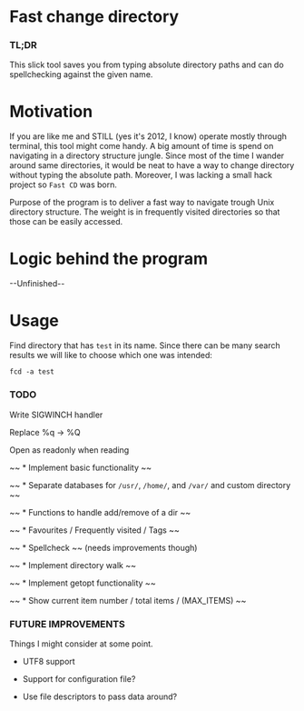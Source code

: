 # Fast change directory

### TL;DR
This slick tool saves you from typing absolute directory paths and can do
spellchecking against the given name.


# Motivation
If you are like me and STILL (yes it's 2012, I know) operate mostly through
terminal, this tool might come handy. A big amount of time is spend on
navigating in a directory structure jungle. Since most of the time I wander
around same directories, it would be neat to have a way to change directory
without typing the absolute path. Moreover, I was lacking a small hack project
so `Fast CD` was born.

Purpose of the program is to deliver a fast way to navigate trough Unix
directory structure. The weight is in frequently visited directories so that
those can be easily accessed.


# Logic behind the program
--Unfinished--

# Usage
Find directory that has `test` in its name. Since there can be many search
results we will like to choose which one was intended:

`fcd -a test`


### TODO
Write SIGWINCH handler

Replace %q -> %Q

Open as readonly when reading

~~ * Implement basic functionality ~~

~~ * Separate databases for `/usr/`, `/home/`, and `/var/` and custom directory ~~

~~ * Functions to handle add/remove of a dir ~~

~~ * Favourites / Frequently visited / Tags ~~

~~ * Spellcheck ~~ (needs improvements though)

~~ * Implement directory walk ~~

~~ * Implement getopt functionality ~~

~~ * Show current item number / total items / (MAX_ITEMS) ~~

### FUTURE IMPROVEMENTS
Things I might consider at some point.

* UTF8 support

* Support for configuration file?

* Use file descriptors to pass data around?

